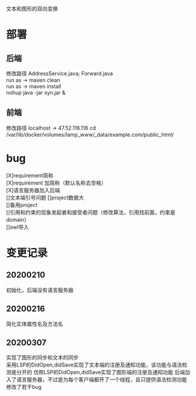文本和图形的双向变换  

# 部署  
## 后端  
修改路径
    AddressService.java; Forward.java  
run as -> maven clean  
run as -> maven install  
nohup java -jar syn.jar &  

## 前端  
修改路径
    localhost -> 47.52.116.116
cd /var/lib/docker/volumes/lamp_www/_data/example.com/public_html/

# bug
[X]requirement简称  
[X]requirement 加简称（默认名称去空格）  
[X]语言服务器加入后端  
[]文本端引号问题
[]project数据大  
[]备用project  
[]引用和约束的现象发起者和接受者问题（修改算法，引用找前面，约束是domain）  
[]owl导入  

# 变更记录
## 20200210
初始化，后端没有语言服务器  
## 20200216
简化实体属性名及方法名  
## 20200307
实现了图形的同步和文本的同步  
    采用LSP的DidOpen,didSave实现了文本端的注册及通知功能，该功能与语法检测是分开的
    仿照LSP的DidOpen,didSave实现了图形端的注册及通知功能
后端加入了语言服务器，不过是为每个客户端都开了一个线程，且只提供语法检测功能
修改了若干bug
